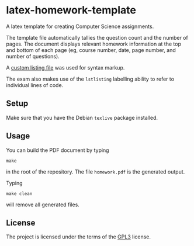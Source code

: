 # latex-homework-template

A latex template for creating Computer Science assignments.

The template file automatically tallies the question count and the
number of pages.  The document displays relevant homework information
at the top and bottom of each page (eg, course number, date, page
number, and number of questions).

A
[custom listing file](https://github.com/markroyer/latex-listings-eclipse)
was used for syntax markup.

The exam also makes use of the `lstlisting` labelling ability to refer
to individual lines of code.

## Setup

Make sure that you have the Debian `texlive` package installed.

## Usage

You can build the PDF document by typing

```
make
```

in the root of the repository. The file `homework.pdf` is the
generated output.

Typing

```
make clean
```

will remove all generated files.

## License

The project is licensed under the terms of the
[GPL3](https://www.gnu.org/licenses/gpl-3.0.en.html) license.

<!--  LocalWords:  texlive pdf tikz lstlisting
 -->

